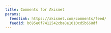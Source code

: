 ```yaml
---
title: Comments for Akismet
params:
  feedlink: https://akismet.com/comments/feed/
  feedid: b695e0f7412542cba8e1010cd5b668df
---
```

